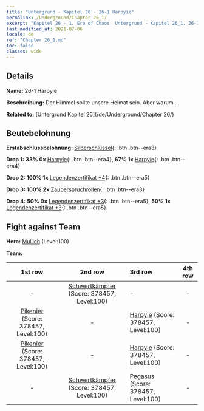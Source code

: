 ```yaml
---
title: "Untergrund - Kapitel 26 - 26-1 Harpyie"
permalink: /Underground/Chapter 26_1/
excerpt: "Kapitel 26 - 1. Era of Chaos  Untergrund - Kapitel 26_1. 26-1 Harpyie"
last_modified_at: 2021-07-06
locale: de
ref: "Chapter 26_1.md"
toc: false
classes: wide
---
```


## Details

 **Name:** 26-1 Harpyie

 **Beschreibung:** Der Himmel sollte unsere Heimat sein. Aber warum ...

 **Related to:** [Untergrund Kapitel 26](/de/Underground/Chapter 26/)

## Beutebelohnung

 **Erstabschlussbelohnung:** [Silberschlüssel](/ItemsDE/con_693/){: .btn .btn--era3}

 **Drop 1:** **33% 0x** [Harpyie](/ItemsDE/unt_245/){: .btn .btn--era4}, **67% 1x** [Harpyie](/ItemsDE/unt_245/){: .btn .btn--era4}

 **Drop 2:** **100% 1x** [Legendenzertifikat +4](/ItemsDE/mat_95/){: .btn .btn--era5}

 **Drop 3:** **100% 2x** [Zauberspruchrollen](/ItemsDE/con_694/){: .btn .btn--era3}

 **Drop 4:** **50% 0x** [Legendenzertifikat +3](/ItemsDE/mat_88/){: .btn .btn--era5}, **50% 1x** [Legendenzertifikat +3](/ItemsDE/mat_88/){: .btn .btn--era5}


## Fight against Team
 **Hero:** [Mullich](/de/heroes/Mullich/) (Level:100)

 **Team:**


  | 1st row | 2nd row | 3rd row | 4th row |
  |:----:|:----:|:----|:----:|
  | - | [Schwertkämpfer](/de/units/Swordsman/) (Score: 378457, Level:100)  | - | - |
  | [Pikenier](/de/units/Pikeman/) (Score: 378457, Level:100)  | - | [Harpyie](/de/units/Harpy/) (Score: 378457, Level:100)  | - |
  | [Pikenier](/de/units/Pikeman/) (Score: 378457, Level:100)  | - | [Harpyie](/de/units/Harpy/) (Score: 378457, Level:100)  | - |
  | - | [Schwertkämpfer](/de/units/Swordsman/) (Score: 378457, Level:100)  | [Pegasus](/de/units/Pegasus/) (Score: 378457, Level:100)  | - |


